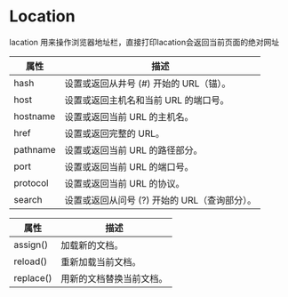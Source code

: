 # Location

lacation 用来操作浏览器地址栏，直接打印lacation会返回当前页面的绝对网址

|属性 |描述 |
|---|---|
|hash |设置或返回从井号 (#) 开始的 URL（锚）。 |
|host |设置或返回主机名和当前 URL 的端口号。 |
|hostname |设置或返回当前 URL 的主机名。 |
|href |设置或返回完整的 URL。 |
|pathname |设置或返回当前 URL 的路径部分。 |
|port |设置或返回当前 URL 的端口号。 |
|protocol |设置或返回当前 URL 的协议。 |
|search |设置或返回从问号 (?) 开始的 URL（查询部分）。 |

|属性 |描述 |
|---|---|
|assign() |加载新的文档。 |
|reload() |重新加载当前文档。 |
|replace() |用新的文档替换当前文档。 |